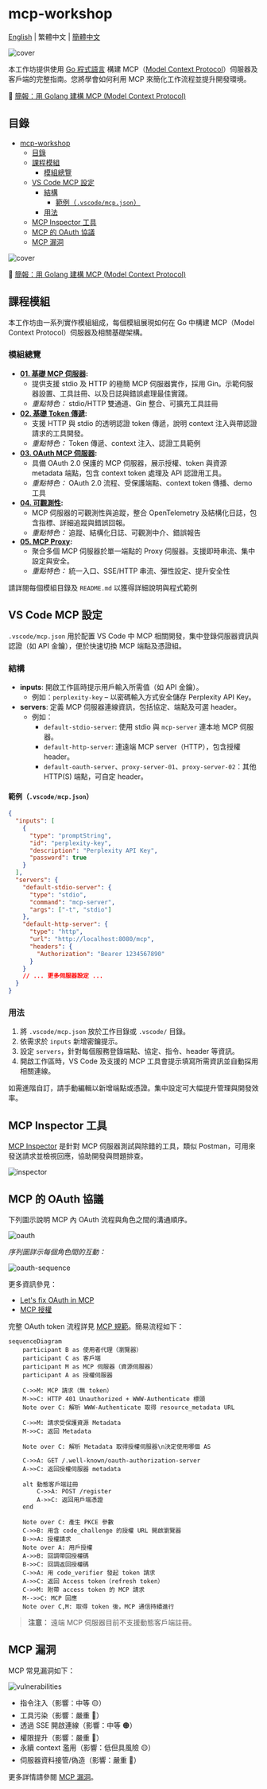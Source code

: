 # mcp-workshop

[English](README.md) | 繁體中文 | [簡體中文](README.zh-CN.md)

![cover](./images/cover.png)

本工作坊提供使用 [Go 程式語言][2] 構建 MCP（[Model Context Protocol][1]）伺服器及客戶端的完整指南。您將學會如何利用 MCP 來簡化工作流程並提升開發環境。

📖 [簡報：用 Golang 建構 MCP (Model Context Protocol)](https://speakerdeck.com/appleboy/building-mcp-model-context-protocol-with-golang)

## 目錄

- [mcp-workshop](#mcp-workshop)
  - [目錄](#目錄)
  - [課程模組](#課程模組)
    - [模組總覽](#模組總覽)
  - [VS Code MCP 設定](#vs-code-mcp-設定)
    - [結構](#結構)
      - [範例（`.vscode/mcp.json`）](#範例vscodemcpjson)
    - [用法](#用法)
  - [MCP Inspector 工具](#mcp-inspector-工具)
  - [MCP 的 OAuth 協議](#mcp-的-oauth-協議)
  - [MCP 漏洞](#mcp-漏洞)

![cover](./images/cover.png)

📖 [簡報：用 Golang 建構 MCP (Model Context Protocol)](https://speakerdeck.com/appleboy/building-mcp-model-context-protocol-with-golang)

## 課程模組

本工作坊由一系列實作模組組成，每個模組展現如何在 Go 中構建 MCP（Model Context Protocol）伺服器及相關基礎架構。

### 模組總覽

- **[01. 基礎 MCP 伺服器](01-basic-mcp/):**
  - 提供支援 stdio 及 HTTP 的極簡 MCP 伺服器實作，採用 Gin。示範伺服器設置、工具註冊、以及日誌與錯誤處理最佳實踐。
  - *重點特色：* stdio/HTTP 雙通道、Gin 整合、可擴充工具註冊
- **[02. 基礎 Token 傳遞](02-basic-token-passthrough/):**
  - 支援 HTTP 與 stdio 的透明認證 token 傳遞，說明 context 注入與帶認證請求的工具開發。
  - *重點特色：* Token 傳遞、context 注入、認證工具範例
- **[03. OAuth MCP 伺服器](03-oauth-mcp/):**
  - 具備 OAuth 2.0 保護的 MCP 伺服器，展示授權、token 與資源 metadata 端點，包含 context token 處理及 API 認證用工具。
  - *重點特色：* OAuth 2.0 流程、受保護端點、context token 傳播、demo 工具
- **[04. 可觀測性](04-observability/):**
  - MCP 伺服器的可觀測性與追蹤，整合 OpenTelemetry 及結構化日誌，包含指標、詳細追蹤與錯誤回報。
  - *重點特色：* 追蹤、結構化日誌、可觀測中介、錯誤報告
- **[05. MCP Proxy](05-mcp-proxy/):**
  - 聚合多個 MCP 伺服器於單一端點的 Proxy 伺服器。支援即時串流、集中設定與安全。
  - *重點特色：* 統一入口、SSE/HTTP 串流、彈性設定、提升安全性

請詳閱每個模組目錄及 `README.md` 以獲得詳細說明與程式範例

## VS Code MCP 設定

`.vscode/mcp.json` 用於配置 VS Code 中 MCP 相關開發，集中登錄伺服器資訊與認證（如 API 金鑰），便於快速切換 MCP 端點及憑證組。

### 結構

- **inputs**: 開啟工作區時提示用戶輸入所需值（如 API 金鑰）。
  - 例如：`perplexity-key` – 以密碼輸入方式安全儲存 Perplexity API Key。
- **servers**: 定義 MCP 伺服器連線資訊，包括協定、端點及可選 header。
  - 例如：
    - `default-stdio-server`: 使用 stdio 與 `mcp-server` 連本地 MCP 伺服器。
    - `default-http-server`: 連遠端 MCP server（HTTP），包含授權 header。
    - `default-oauth-server`、`proxy-server-01`、`proxy-server-02`：其他 HTTP(S) 端點，可自定 header。

#### 範例（`.vscode/mcp.json`）

```json
{
  "inputs": [
    {
      "type": "promptString",
      "id": "perplexity-key",
      "description": "Perplexity API Key",
      "password": true
    }
  ],
  "servers": {
    "default-stdio-server": {
      "type": "stdio",
      "command": "mcp-server",
      "args": ["-t", "stdio"]
    },
    "default-http-server": {
      "type": "http",
      "url": "http://localhost:8080/mcp",
      "headers": {
        "Authorization": "Bearer 1234567890"
      }
    }
    // ... 更多伺服器設定 ...
  }
}
```

### 用法

1. 將 `.vscode/mcp.json` 放於工作目錄或 `.vscode/` 目錄。
2. 依需求於 `inputs` 新增密鑰提示。
3. 設定 `servers`，針對每個服務登錄端點、協定、指令、header 等資訊。
4. 開啟工作區時，VS Code 及支援的 MCP 工具會提示填寫所需資訊並自動採用相關連線。

如需進階自訂，請手動編輯以新增端點或憑證。集中設定可大幅提升管理與開發效率。

[1]: https://modelcontextprotocol.io/introduction
[2]: https://go.dev

## MCP Inspector 工具

[MCP Inspector][01] 是針對 MCP 伺服器測試與除錯的工具，類似 Postman，可用來發送請求並檢視回應，協助開發與問題排查。

![inspector](./images/inspector.png)

[01]: https://github.com/modelcontextprotocol/inspector

## MCP 的 OAuth 協議

下列圖示說明 MCP 內 OAuth 流程與角色之間的溝通順序。

![oauth](./images/oauth-flow-01.png)

*序列圖詳示每個角色間的互動：*

![oauth-sequence](./images/oauth-flow-02.png)

更多資訊參見：

- [Let's fix OAuth in MCP][3]
- [MCP 授權][4]

[3]: https://aaronparecki.com/2025/04/03/15/oauth-for-model-context-protocol
[4]: https://modelcontextprotocol.io/specification/2025-03-26/basic/authorization

完整 OAuth token 流程詳見 [MCP 規範](https://modelcontextprotocol.io/specification/draft/basic/authorization#authorization-flow-steps)。簡易流程如下：

```mermaid
sequenceDiagram
    participant B as 使用者代理（瀏覽器）
    participant C as 客戶端
    participant M as MCP 伺服器（資源伺服器）
    participant A as 授權伺服器

    C->>M: MCP 請求（無 token）
    M->>C: HTTP 401 Unauthorized + WWW-Authenticate 標頭
    Note over C: 解析 WWW-Authenticate 取得 resource_metadata URL

    C->>M: 請求受保護資源 Metadata
    M->>C: 返回 Metadata

    Note over C: 解析 Metadata 取得授權伺服器\n決定使用哪個 AS

    C->>A: GET /.well-known/oauth-authorization-server
    A->>C: 返回授權伺服器 metadata

    alt 動態客戶端註冊
        C->>A: POST /register
        A->>C: 返回用戶端憑證
    end

    Note over C: 產生 PKCE 參數
    C->>B: 用含 code_challenge 的授權 URL 開啟瀏覽器
    B->>A: 授權請求
    Note over A: 用戶授權
    A->>B: 回調帶回授權碼
    B->>C: 回調返回授權碼
    C->>A: 用 code_verifier 發起 token 請求
    A->>C: 返回 Access token（refresh token）
    C->>M: 附帶 access token 的 MCP 請求
    M-->>C: MCP 回應
    Note over C,M: 取得 token 後，MCP 通信持續進行
```

> **注意：** 遠端 MCP 伺服器目前不支援動態客戶端註冊。

## MCP 漏洞

MCP 常見漏洞如下：

![vulnerabilities](./images/vulnerabilities.gif)

- 指令注入（影響：中等 🟡）
- 工具污染（影響：嚴重 🔴）
- 透過 SSE 開啟連線（影響：中等 🟠）
- 權限提升（影響：嚴重 🔴）
- 永續 context 濫用（影響：低但具風險 🟡）
- 伺服器資料接管/偽造（影響：嚴重 🔴）

更多詳情請參閱 [MCP 漏洞][11]。

[11]: https://www.linkedin.com/posts/eordax_ai-mcp-genai-activity-7333057511651954688-sbNO
